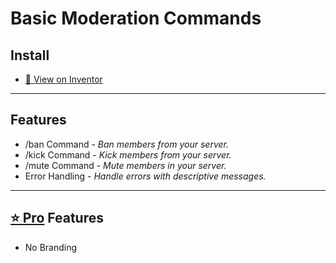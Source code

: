 # Basic Moderation Commands

## Install

- [📎 View on Inventor](https://inventor.gg/library/listing/8fdfb5b6-f418-4d77-8673-321157111813?ref=462196939455201281)

***

## Features

* /ban Command - *Ban members from your server.*
* /kick Command - *Kick members from your server.*
* /mute Command - *Mute members in your server.*
* Error Handling - *Handle errors with descriptive messages.*

***

## [⭐ Pro](/d/about-inventutor-pro.md) Features

* No Branding
